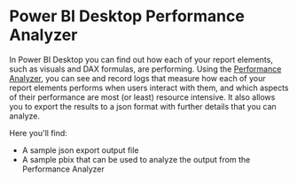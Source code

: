 # Power BI Desktop Performance Analyzer

In Power BI Desktop you can find out how each of your report elements, such as visuals and DAX formulas, are performing. Using the [Performance Analyzer](https://docs.microsoft.com/en-us/power-bi/desktop-performance-analyzer), you can see and record logs that measure how each of your report elements performs when users interact with them, and which aspects of their performance are most (or least) resource intensive. It also allows you to export the results to a json format with further details that you can analyze.

Here you'll find:
- A sample json export output file
- A sample pbix that can be used to analyze the output from the Performance Analyzer
